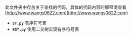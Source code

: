 此文件夹中存放关于查找的代码，具体的代码内容的解释清查看 [http://www.wangs0622.com](http://www.wangs0622.com)

- **`ST.py`** 有序符号表
- **`BST.py`**  使用二叉树实现有序符号表